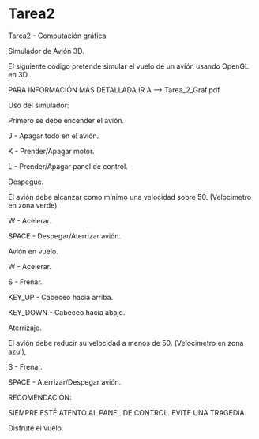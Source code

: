 # Tarea2
Tarea2 - Computación gráfica

Simulador de Avión 3D.

El siguiente código pretende simular el vuelo de un avión usando OpenGL en 3D.

PARA INFORMACIÓN MÁS DETALLADA IR A --> Tarea_2_Graf.pdf

Uso del simulador:

Primero se debe encender el avión.

J - Apagar todo en el avión.

K - Prender/Apagar motor.

L - Prender/Apagar panel de control.

Despegue.

El avión debe alcanzar como mínimo una velocidad sobre 50. (Velocimetro en zona verde).

W - Acelerar.

SPACE - Despegar/Aterrizar avión.

Avión en vuelo.

W - Acelerar.

S - Frenar.

KEY_UP - Cabeceo hacia arriba.

KEY_DOWN - Cabeceo hacia abajo.

Aterrizaje.

El avión debe reducir su velocidad a menos de 50. (Velocimetro en zona azul),

S - Frenar.

SPACE - Aterrizar/Despegar avión.

RECOMENDACIÓN:

SIEMPRE ESTÉ ATENTO AL PANEL DE CONTROL. EVITE UNA TRAGEDIA.

Disfrute el vuelo.
